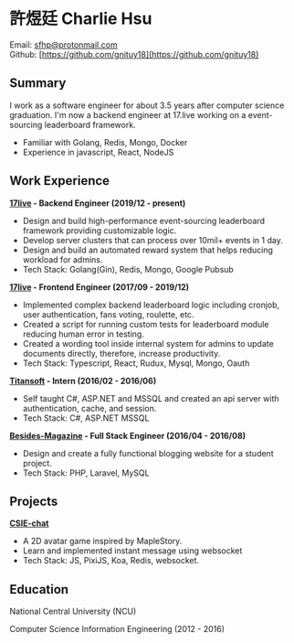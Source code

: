 # 許煜廷 Charlie Hsu
Email: [sfhp@protonmail.com](sfhp@protonmail.com)<br>
Github: [https://github.com/gnituy18](https://github.com/gnituy18)<br>

## Summary
I work as a software engineer for about 3.5 years after computer science graduation. 
I'm now a backend engineer at 17.live working on a event-sourcing leaderboard framework.

- Familiar with Golang, Redis, Mongo, Docker
- Experience in javascript, React, NodeJS

## Work Experience

**[17live](https://about.17.live/) - Backend Engineer (2019/12 - present)**
- Design and build high-performance event-sourcing leaderboard framework providing customizable logic.
- Develop server clusters that can process over 10mil+ events in 1 day.
- Design and build an automated reward system that helps reducing workload for admins.
- Tech Stack: Golang(Gin), Redis, Mongo, Google Pubsub

**[17live](https://about.17.live/) - Frontend Engineer (2017/09 - 2019/12)** 
- Implemented complex backend leaderboard logic including cronjob, user authentication, fans voting, roulette, etc.
- Created a script for running custom tests for leaderboard module reducing human error in testing.
- Created a wording tool inside internal system for admins to update documents directly, therefore, increase productivity.
- Tech Stack: Typescript, React, Rudux, Mysql, Mongo, Oauth

**[Titansoft](http://www.titansoft.com/tw/) - Intern (2016/02 - 2016/06)**
- Self taught C#, ASP.NET and MSSQL and created an api server with authentication, cache, and session.
- Tech Stack: C#, ASP.NET MSSQL

**[Besides-Magazine](https://github.com/BesidesMagazine) - Full Stack Engineer (2016/04 - 2016/08)**
- Design and create a fully functional blogging website for a student project.
- Tech Stack: PHP, Laravel, MySQL

## Projects
**[CSIE-chat](https://github.com/gnituy18/csie-chat-remake)**
- A 2D avatar game inspired by MapleStory.
- Learn and implemented instant message using websocket
- Tech Stack: JS, PixiJS, Koa, Redis, websocket.

## Education
National Central University (NCU)

Computer Science Information Engineering (2012 - 2016)
